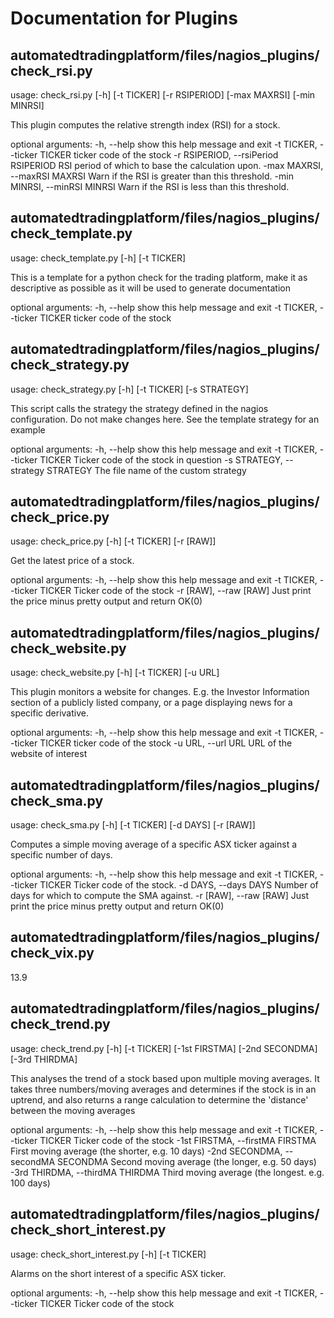 # Documentation for Plugins
## automatedtradingplatform/files/nagios_plugins/check_rsi.py

usage: check_rsi.py [-h] [-t TICKER] [-r RSIPERIOD] [-max MAXRSI]
                    [-min MINRSI]

This plugin computes the relative strength index (RSI) for a stock.

optional arguments:
  -h, --help            show this help message and exit
  -t TICKER, --ticker TICKER
                        ticker code of the stock
  -r RSIPERIOD, --rsiPeriod RSIPERIOD
                        RSI period of which to base the calculation upon.
  -max MAXRSI, --maxRSI MAXRSI
                        Warn if the RSI is greater than this threshold.
  -min MINRSI, --minRSI MINRSI
                        Warn if the RSI is less than this threshold.

## automatedtradingplatform/files/nagios_plugins/check_template.py

usage: check_template.py [-h] [-t TICKER]

This is a template for a python check for the trading platform, make it as
descriptive as possible as it will be used to generate documentation

optional arguments:
  -h, --help            show this help message and exit
  -t TICKER, --ticker TICKER
                        ticker code of the stock

## automatedtradingplatform/files/nagios_plugins/check_strategy.py

usage: check_strategy.py [-h] [-t TICKER] [-s STRATEGY]

This script calls the strategy the strategy defined in the nagios
configuration. Do not make changes here. See the template strategy for an
example

optional arguments:
  -h, --help            show this help message and exit
  -t TICKER, --ticker TICKER
                        Ticker code of the stock in question
  -s STRATEGY, --strategy STRATEGY
                        The file name of the custom strategy

## automatedtradingplatform/files/nagios_plugins/check_price.py

usage: check_price.py [-h] [-t TICKER] [-r [RAW]]

Get the latest price of a stock.

optional arguments:
  -h, --help            show this help message and exit
  -t TICKER, --ticker TICKER
                        Ticker code of the stock
  -r [RAW], --raw [RAW]
                        Just print the price minus pretty output and return
                        OK(0)

## automatedtradingplatform/files/nagios_plugins/check_website.py

usage: check_website.py [-h] [-t TICKER] [-u URL]

This plugin monitors a website for changes. E.g. the Investor Information
section of a publicly listed company, or a page displaying news for a specific
derivative.

optional arguments:
  -h, --help            show this help message and exit
  -t TICKER, --ticker TICKER
                        ticker code of the stock
  -u URL, --url URL     URL of the website of interest

## automatedtradingplatform/files/nagios_plugins/check_sma.py

usage: check_sma.py [-h] [-t TICKER] [-d DAYS] [-r [RAW]]

Computes a simple moving average of a specific ASX ticker against a specific
number of days.

optional arguments:
  -h, --help            show this help message and exit
  -t TICKER, --ticker TICKER
                        Ticker code of the stock.
  -d DAYS, --days DAYS  Number of days for which to compute the SMA against.
  -r [RAW], --raw [RAW]
                        Just print the price minus pretty output and return
                        OK(0)

## automatedtradingplatform/files/nagios_plugins/check_vix.py

13.9

## automatedtradingplatform/files/nagios_plugins/check_trend.py

usage: check_trend.py [-h] [-t TICKER] [-1st FIRSTMA] [-2nd SECONDMA]
                      [-3rd THIRDMA]

This analyses the trend of a stock based upon multiple moving averages. It
takes three numbers/moving averages and determines if the stock is in an
uptrend, and also returns a range calculation to determine the 'distance'
between the moving averages

optional arguments:
  -h, --help            show this help message and exit
  -t TICKER, --ticker TICKER
                        Ticker code of the stock
  -1st FIRSTMA, --firstMA FIRSTMA
                        First moving average (the shorter, e.g. 10 days)
  -2nd SECONDMA, --secondMA SECONDMA
                        Second moving average (the longer, e.g. 50 days)
  -3rd THIRDMA, --thirdMA THIRDMA
                        Third moving average (the longest. e.g. 100 days)

## automatedtradingplatform/files/nagios_plugins/check_short_interest.py

usage: check_short_interest.py [-h] [-t TICKER]

Alarms on the short interest of a specific ASX ticker.

optional arguments:
  -h, --help            show this help message and exit
  -t TICKER, --ticker TICKER
                        Ticker code of the stock

